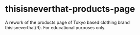# thisisneverthat-products-page
A rework of the products page of Tokyo based clothing brand thisisneverthat(R). For educational purposes only.
